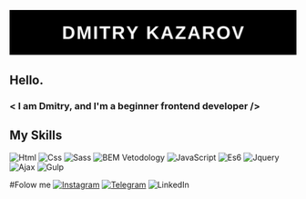 
![header](https://github.com/dkazarov/dkazarov/blob/main/assets/Dmitry%20Kazarov.jpg)
## Hello. 
###  < I am Dmitry, and I'm a beginner frontend developer />

## My Skills

![Html](https://img.shields.io/badge/-Html-e96227?style=for-the-badge&logo=html) ![Css](https://img.shields.io/badge/-Css-2862e9?style=for-the-badge&logo=Css) ![Sass](https://img.shields.io/badge/-Sass/Scss-090909?style=for-the-badge&logo=Sass) ![BEM Vetodology](https://img.shields.io/badge/-Bem-090909?style=for-the-badge&logo=Bem) ![JavaScript](https://img.shields.io/badge/-JavaScript-090909?style=for-the-badge&logo=javascript) ![Es6](https://img.shields.io/badge/-ES6-efd81d?style=for-the-badge&logo=Es6) ![Jquery](https://img.shields.io/badge/-jQuery-090909?style=for-the-badge&logo=jQuery) ![Ajax](https://img.shields.io/badge/-Ajax-090909?style=for-the-badge&logo=Ajax) ![Gulp](https://img.shields.io/badge/-Gulp-090909?style=for-the-badge&logo=Gulp)

#Folow me
[![Instagram](https://img.shields.io/badge/-Instagram-090909?style=for-the-badge&logo=Instagram)](https://www.instagram.com/dimakazarov/) [![Telegram](https://img.shields.io/badge/-Telegram-090909?style=for-the-badge&logo=Telegram)](https://t.me/dkazarov1361) ![LinkedIn](https://img.shields.io/badge/-LinkedIn-090909?style=for-the-badge&logo=LinkedIn)
